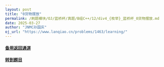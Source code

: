 ```yaml
---
layout: post
title: "0货物摆放"
permalink: /刷题模块/OJ/蓝桥杯/真题/B组C++/12/div4_{枚举}_蓝桥杯_0货物摆放.md/
date: 2025-03-27
author: "JNMC孙国庆"
oj_url: "https://www.lanqiao.cn/problems/1463/learning/"
---
```


#### [备用返回通道](../../README.md)
#### [转到题目](https://www.lanqiao.cn/problems/1463/learning/)
